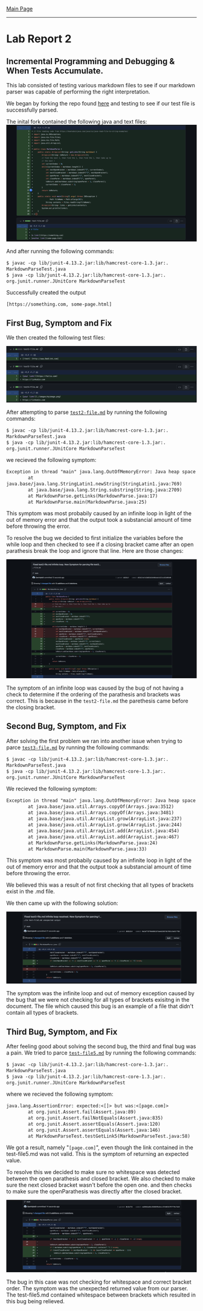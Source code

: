 [Main Page](https://empire-penguin.github.io/empire-penguin/)

***

Lab Report 2
============

Incremental Programming and Debugging & When Tests Accumulate. 
------------------------------------

This lab consisted of testing various markdown files to see if our
markdown parser was capable of performing the right interpretation. 

We began by forking the repo found [here](https://github.com/ucsd-cse15l-w22/markdown-parse) and testing to see if our 
test file is successfully parsed.

The inital fork contained the following java and text files:
![testfiles](./images/inital.png)

And after running the following commands:
```
$ javac -cp lib/junit-4.13.2.jar:lib/hamcrest-core-1.3.jar:. MarkdownParseTest.java
$ java -cp lib/junit-4.13.2.jar:lib/hamcrest-core-1.3.jar:. org.junit.runner.JUnitCore MarkdownParseTest
```
Successfully created the output 
```
[https://something.com, some-page.html]
```

First Bug, Symptom and Fix
------------------------------------

We then created the following test files:

![testfiles](./images/test-files.png)

After attempting to parse [`test2-file.md`](https://github.com/empire-penguin/markdown-parse/blob/ea4c83fbd96a476233b95048aa12cb38e3113395/test2-file.md) by running the following commands:
```
$ javac -cp lib/junit-4.13.2.jar:lib/hamcrest-core-1.3.jar:. MarkdownParseTest.java
$ java -cp lib/junit-4.13.2.jar:lib/hamcrest-core-1.3.jar:. org.junit.runner.JUnitCore MarkdownParseTest
```

we recieved the following symptom:
```
Exception in thread "main" java.lang.OutOfMemoryError: Java heap space
        at java.base/java.lang.StringLatin1.newString(StringLatin1.java:769)
        at java.base/java.lang.String.substring(String.java:2709)
        at MarkdownParse.getLinks(MarkdownParse.java:17)
        at MarkdownParse.main(MarkdownParse.java:25)
```

This symptom was most probabily caused by an infinite loop in light of the out of memory error and 
that the output took a substancial amount of time before throwing the error.


To resolve the bug we decided to first initialize the variables before the while loop
and then checked to see if a closing bracket came after an open parathesis break the loop and
ignore that line. Here are those changes:

![first-fix](./images/first-fix.png)

The symptom of an infinite loop was caused by the bug of not having a check to determine if the 
ordering of the parathesis and brackets was correct. This is because in the `test2-file.md` the
parethesis came before the closing bracket.


Second Bug, Symptom, and Fix
------------------------------------

After solving the first problem we ran into another issue when trying to parce 
[`test3-file.md`](https://github.com/empire-penguin/markdown-parse/blob/main/test3-file.md) by running the following commands:
```
$ javac -cp lib/junit-4.13.2.jar:lib/hamcrest-core-1.3.jar:. MarkdownParseTest.java
$ java -cp lib/junit-4.13.2.jar:lib/hamcrest-core-1.3.jar:. org.junit.runner.JUnitCore MarkdownParseTest
```
We recieved the following symptom:

```
Exception in thread "main" java.lang.OutOfMemoryError: Java heap space
        at java.base/java.util.Arrays.copyOf(Arrays.java:3512)
        at java.base/java.util.Arrays.copyOf(Arrays.java:3481)
        at java.base/java.util.ArrayList.grow(ArrayList.java:237)
        at java.base/java.util.ArrayList.grow(ArrayList.java:244)
        at java.base/java.util.ArrayList.add(ArrayList.java:454)
        at java.base/java.util.ArrayList.add(ArrayList.java:467)
        at MarkdownParse.getLinks(MarkdownParse.java:24)
        at MarkdownParse.main(MarkdownParse.java:33)
```
This symptom was most probabily caused by an infinite loop in light of the out of memory error and 
that the output took a substancial amount of time before throwing the error.

We believed this was a result of not first checking that all types of brackets exist in the .md file.

We then came up with the following solution:

![second-fix](./images/second-fix.png)

The symptom was the infinite loop and out of memory exception caused by the bug that we were not checking for all types of 
brackets exisitng in the document. The file which caused this bug is an example of a file that didn't contain all types of brackets.


Third Bug, Symptom, and Fix
------------------------------------

After feeling good about solving the second bug, the third and final bug was a pain. We tried to parce [`test-file5.md`](https://github.com/empire-penguin/markdown-parse/blob/main/test-file5.md) by running the following commands:
```
$ javac -cp lib/junit-4.13.2.jar:lib/hamcrest-core-1.3.jar:. MarkdownParseTest.java
$ java -cp lib/junit-4.13.2.jar:lib/hamcrest-core-1.3.jar:. org.junit.runner.JUnitCore MarkdownParseTest
```

where we recieved the following symptom:

```
java.lang.AssertionError: expected:<[]> but was:<[page.com]>
        at org.junit.Assert.fail(Assert.java:89)
        at org.junit.Assert.failNotEquals(Assert.java:835)
        at org.junit.Assert.assertEquals(Assert.java:120)
        at org.junit.Assert.assertEquals(Assert.java:146)
        at MarkdownParseTest.testGetLink5(MarkdownParseTest.java:58)
```

We got a result, namely "`[page.com]`", even though the link contained in the test-file5.md was not valid. This is the symptom of returning an 
expected value.

To resolve this we decided to make sure no whitespace was detected between the open parathesis and closed bracket. We also checked to make sure
the next closed bracket wasn't before the open one. and then checks to make sure the openParathesis was directly after the closed bracket.

![third-fix](./images/third-fix.png)

The bug in this case was not checking for whitespace and correct bracket order. The symptom was the unexpected returned value from our parser. The 
test-file5.md contained whitespace between brackets which resulted in this bug being relieved.